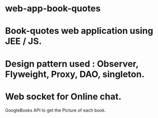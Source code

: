 # web-app-book-quotes
# Book-quotes web application using JEE / JS.
# Design pattern used : Observer, Flyweight, Proxy, DAO, singleton.
# Web socket for Online chat.
GoogleBooks API to get the Picture of each book.
